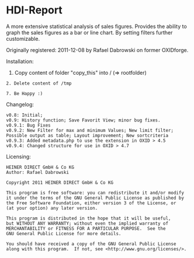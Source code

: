 HDI-Report
==========

A more extensive statistical analysis of sales figures. Provides the ability to graph the sales figures as a bar or line chart. By setting filters further customizable.

Originally registered: 2011-12-08 by Rafael Dabrowski on former OXIDforge.


Installation: 

  1. Copy content of folder "copy_this" into /  (=> rootfolder)
	
	2. Delete content of /tmp

	7. Be Happy :)
	
Changelog: 

	v0.8: Initial;
	v0.9: History function; Save Favorit View; minor bug fixes.
	v0.9.1: Bug Fixes
	v0.9.2: New Filter for max and minimum Values; New limit filter; Possible output as table; Layout improvement; New sortcriteria 
	v0.9.3: Added metadata.php to use the extension in OXID > 4.5 
	v0.9.4: Changed structure for use in OXID > 4.7
	
Licensing: 

	HEINER DIRECT GmbH & Co KG
	Author: Rafael Dabrowski

	Copyright 2011 HEINER DIRECT GmbH & Co KG

    This program is free software: you can redistribute it and/or modify
    it under the terms of the GNU General Public License as published by
    the Free Software Foundation, either version 3 of the License, or
    (at your option) any later version.

    This program is distributed in the hope that it will be useful,
    but WITHOUT ANY WARRANTY; without even the implied warranty of
    MERCHANTABILITY or FITNESS FOR A PARTICULAR PURPOSE.  See the
    GNU General Public License for more details.

    You should have received a copy of the GNU General Public License
    along with this program.  If not, see <http://www.gnu.org/licenses/>.